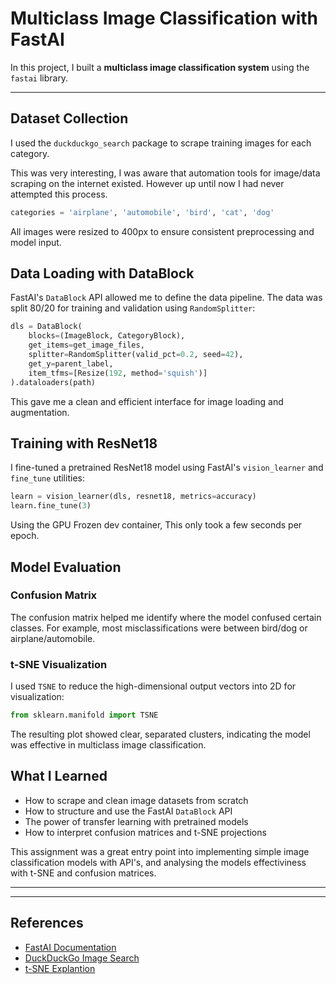 # Multiclass Image Classification with FastAI

In this project, I built a **multiclass image classification system** using the `fastai` library. 

---

## Dataset Collection

I used the `duckduckgo_search` package to scrape training images for each category.

This was very interesting, I was aware that automation tools for image/data scraping on the internet existed.
However up until now I had never attempted this process.

```python
categories = 'airplane', 'automobile', 'bird', 'cat', 'dog'
```

All images were resized to 400px to ensure consistent preprocessing and model input.


##  Data Loading with DataBlock

FastAI's `DataBlock` API allowed me to define the data pipeline. The data was split 80/20 for training and validation using `RandomSplitter`:

```python
dls = DataBlock(
    blocks=(ImageBlock, CategoryBlock),
    get_items=get_image_files,
    splitter=RandomSplitter(valid_pct=0.2, seed=42),
    get_y=parent_label,
    item_tfms=[Resize(192, method='squish')]
).dataloaders(path)
```

This gave me a clean and efficient interface for image loading and augmentation.


## Training with ResNet18

I fine-tuned a pretrained ResNet18 model using FastAI's `vision_learner` and `fine_tune` utilities:

```python
learn = vision_learner(dls, resnet18, metrics=accuracy)
learn.fine_tune(3)
```

Using the GPU Frozen dev container, This only took a few seconds per epoch.



## Model Evaluation

### Confusion Matrix
The confusion matrix helped me identify where the model confused certain classes. For example, most misclassifications were between bird/dog or airplane/automobile.

### t-SNE Visualization
I used `TSNE` to reduce the high-dimensional output vectors into 2D for visualization:

```python
from sklearn.manifold import TSNE
```

The resulting plot showed clear, separated clusters, indicating the model was effective in multiclass image classification.



## What I Learned

- How to scrape and clean image datasets from scratch
- How to structure and use the FastAI `DataBlock` API
- The power of transfer learning with pretrained models
- How to interpret confusion matrices and t-SNE projections

This assignment was a great entry point into implementing simple image classification models with API's, 
and analysing the models effectiviness with t-SNE and confusion matrices.

---

---

## References
- [FastAI Documentation](https://docs.fast.ai/)
- [DuckDuckGo Image Search](https://pypi.org/project/duckduckgo-search/)
- [t-SNE Explantion](https://www.youtube.com/watch?v=RJVL80Gg3lA)

